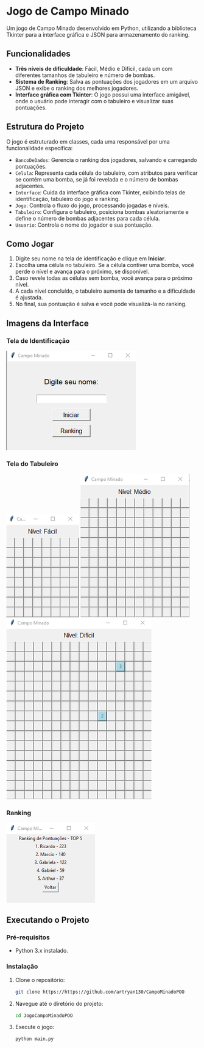 # Jogo de Campo Minado

Um jogo de Campo Minado desenvolvido em Python, utilizando a biblioteca Tkinter para a interface gráfica e JSON para armazenamento do ranking.

## Funcionalidades

- **Três níveis de dificuldade**: Fácil, Médio e Difícil, cada um com diferentes tamanhos de tabuleiro e número de bombas.
- **Sistema de Ranking**: Salva as pontuações dos jogadores em um arquivo JSON e exibe o ranking dos melhores jogadores.
- **Interface gráfica com Tkinter**: O jogo possui uma interface amigável, onde o usuário pode interagir com o tabuleiro e visualizar suas pontuações.

## Estrutura do Projeto

O jogo é estruturado em classes, cada uma responsável por uma funcionalidade específica:

- `BancoDeDados`: Gerencia o ranking dos jogadores, salvando e carregando pontuações.
- `Celula`: Representa cada célula do tabuleiro, com atributos para verificar se contém uma bomba, se já foi revelada e o número de bombas adjacentes.
- `Interface`: Cuida da interface gráfica com Tkinter, exibindo telas de identificação, tabuleiro do jogo e ranking.
- `Jogo`: Controla o fluxo do jogo, processando jogadas e níveis.
- `Tabuleiro`: Configura o tabuleiro, posiciona bombas aleatoriamente e define o número de bombas adjacentes para cada célula.
- `Usuario`: Controla o nome do jogador e sua pontuação.

## Como Jogar

1. Digite seu nome na tela de identificação e clique em **Iniciar**.
2. Escolha uma célula no tabuleiro. Se a célula contiver uma bomba, você perde o nível e avança para o próximo, se disponível.
3. Caso revele todas as células sem bomba, você avança para o próximo nível.
4. A cada nível concluído, o tabuleiro aumenta de tamanho e a dificuldade é ajustada.
5. No final, sua pontuação é salva e você pode visualizá-la no ranking.

## Imagens da Interface

### Tela de Identificação
![Tela de Identificação](images/TelaIdentificacao.png)

### Tela do Tabuleiro
![Tela do Tabuleiro1](images/TelaTabuleiroFacil.png)
![Tela do Tabuleiro2](images/TelaTabuleiroMedio.png)
![Tela do Tabuleiro3](images/TelaTabuleiroDifcil.png)

### Ranking
![Tela do Ranking](images/Ranking.png)

## Executando o Projeto

### Pré-requisitos

- Python 3.x instalado.

### Instalação

1. Clone o repositório:
   ```bash
   git clone https://https://github.com/artryan130/CampoMinadoPOO

2. Navegue até o diretório do projeto:
   ```bash
   cd JogoCampoMinadoPOO

3. Execute o jogo:
   ```bash
   python main.py
